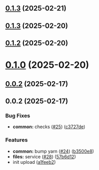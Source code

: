 

## [0.1.3](https://github.com/atls/services/compare/@atls/services-gateway-upload-mutations@0.1.3...@atls/services-gateway-upload-mutations@0.1.3) (2025-02-21)






## [0.1.3](https://github.com/atls/services/compare/@atls/services-gateway-upload-mutations@0.1.2...@atls/services-gateway-upload-mutations@0.1.3) (2025-02-20)






## [0.1.2](https://github.com/atls/services/compare/@atls/services-gateway-upload-mutations@0.1.0...@atls/services-gateway-upload-mutations@0.1.2) (2025-02-20)






# [0.1.0](https://github.com/atls/services/compare/@atls/services-gateway-upload-mutations@0.0.2...@atls/services-gateway-upload-mutations@0.1.0) (2025-02-20)






## [0.0.2](https://github.com/atls/services/compare/@atls/services-gateway-upload-mutations@0.0.2...@atls/services-gateway-upload-mutations@0.0.2) (2025-02-17)






## 0.0.2 (2025-02-17)


### Bug Fixes


* **common:** checks ([#25](https://github.com/atls/services/issues/25)) ([c3727de](https://github.com/atls/services/commit/c3727de8633f769cce321cf048a773c229d47598))

### Features


* **common:** bump yarn ([#24](https://github.com/atls/services/issues/24)) ([b3500e8](https://github.com/atls/services/commit/b3500e841eff28778a4d69790eb8ee67ee213b7f))
* **files:** service ([#28](https://github.com/atls/services/issues/28)) ([57b6d12](https://github.com/atls/services/commit/57b6d12893d5c10065506e347b1b13715b2f8c36))
* init upload ([a1feeb2](https://github.com/atls/services/commit/a1feeb26234a52a67388d2a551ef0afc60460c07))


